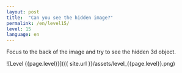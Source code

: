```yaml
---
layout: post
title:  "Can you see the hidden image?"
permalink: /en/level15/
level: 15
language: en
---
```

Focus to the back of the image and try to see the hidden 3d object.

![Level {{page.level}}]({{ site.url }}/assets/level_{{page.level}}.png)